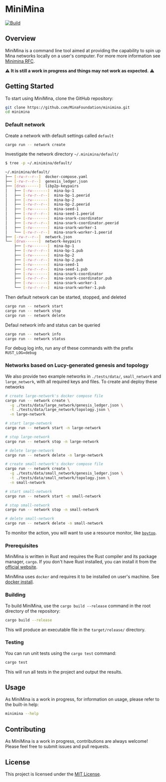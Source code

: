 # MiniMina

[![Build](https://github.com/MinaFoundation/minimina/actions/workflows/build.yaml/badge.svg)](https://github.com/MinaFoundation/minimina/actions/workflows/build.yaml)

## Overview

MiniMina is a command line tool aimed at providing the capability to spin up Mina networks locally on a user's computer. For more more information see [Minimina RFC](https://www.notion.so/minafoundation/MiniMina-v2-19775eec3c604476894633f8fe84a2d0).

:warning: **It is still a work in progress and things may not work as expected.** :warning:

## Getting Started

To start using MiniMina, clone the GitHub repository:

```bash
git clone https://github.com/MinaFoundation/minimina.git
cd minimina
```

### Default network

Create a network with default settings called `default`

```bash
cargo run -- network create
```

Investigate the network directory `~/.minimina/default/`

```bash
$ tree -p ~/.minimina/default/

~/.minimina/default/
├── [-rw-r--r--]  docker-compose.yaml
├── [-rw-r--r--]  genesis_ledger.json
├── [drwx------]  libp2p-keypairs
│   ├── [-rw-------]  mina-bp-1
│   ├── [-rw-r--r--]  mina-bp-1.peerid
│   ├── [-rw-------]  mina-bp-2
│   ├── [-rw-r--r--]  mina-bp-2.peerid
│   ├── [-rw-------]  mina-seed-1
│   ├── [-rw-r--r--]  mina-seed-1.peerid
│   ├── [-rw-------]  mina-snark-coordinator
│   ├── [-rw-r--r--]  mina-snark-coordinator.peerid
│   ├── [-rw-------]  mina-snark-worker-1
│   └── [-rw-r--r--]  mina-snark-worker-1.peerid
├── [-rw-r--r--]  network.json
└── [drwx------]  network-keypairs
    ├── [-rw-------]  mina-bp-1
    ├── [-rw-r--r--]  mina-bp-1.pub
    ├── [-rw-------]  mina-bp-2
    ├── [-rw-r--r--]  mina-bp-2.pub
    ├── [-rw-------]  mina-seed-1
    ├── [-rw-r--r--]  mina-seed-1.pub
    ├── [-rw-------]  mina-snark-coordinator
    ├── [-rw-r--r--]  mina-snark-coordinator.pub
    ├── [-rw-------]  mina-snark-worker-1
    └── [-rw-r--r--]  mina-snark-worker-1.pub
```

Then default network can be started, stopped, and deleted

```bash
cargo run -- network start
cargo run -- network stop
cargo run -- network delete
```

Defaul network info and status can be queried

```bash
cargo run -- network info
cargo run -- network status
```

For debug log info, run any of these commands with the prefix `RUST_LOG=debug`

### Networks based on Lucy-generated genesis and topology

We also provide two example networks in `./tests/data/`, `small_network` and `large_network`, with all required keys and files. To create and deploy these networks

```bash
# create large-network's docker compose file
cargo run -- network create \
  -g ./tests/data/large_network/genesis_ledger.json \
  -t ./tests/data/large_network/topology.json \
  -n large-network

# start large-network
cargo run -- network start -n large-network

# stop large-network
cargo run -- network stop -n large-network

# delete large-network
cargo run -- network delete -n large-network
```

```bash
# create small-network's docker compose file
cargo run -- network create \
  -g ./tests/data/small_network/genesis_ledger.json \
  -t ./tests/data/small_network/topology.json \
  -n small-network

# start small-network
cargo run -- network start -n small-network

# stop small-network
cargo run -- network stop -n small-network

# delete small-network
cargo run -- network delete -n small-network
```

To monitor the action, you will want to use a resource monitor, like [`bpytop`](https://github.com/aristocratos/bpytop).

### Prerequisites

MiniMina is written in Rust and requires the Rust compiler and its package manager, `cargo`. If you don't have Rust installed, you can install it from the [official website](https://www.rust-lang.org/tools/install).

MiniMina uses `docker` and requires it to be installed on user's machine. See [docker install](https://docs.docker.com/engine/install/).

### Building

To build MiniMina, use the `cargo build --release` command in the root directory of the repository:

```bash
cargo build --release
```

This will produce an executable file in the `target/release/` directory.

### Testing

You can run unit tests using the `cargo test` command:

```bash
cargo test
```

This will run all tests in the project and output the results.

## Usage

As MiniMina is a work in progress, for information on usage, please refer to the built-in help:

```bash
minimina --help
```

## Contributing

As MiniMina is a work in progress, contributions are always welcome! Please feel free to submit issues and pull requests.

## License

This project is licensed under the [MIT License](LICENSE).
